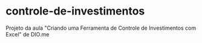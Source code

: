 # controle-de-investimentos
Projeto da aula "Criando uma Ferramenta de Controle de Investimentos com Excel" de DIO.me
